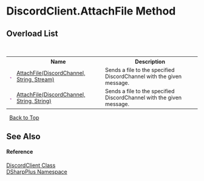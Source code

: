 # DiscordClient.AttachFile Method 
 


## Overload List
&nbsp;<table><tr><th></th><th>Name</th><th>Description</th></tr><tr><td>![Public method](media/pubmethod.gif "Public method")</td><td><a href="69cca4bb-8a70-a307-e089-3266cc0e255e">AttachFile(DiscordChannel, String, Stream)</a></td><td>
Sends a file to the specified DiscordChannel with the given message.</td></tr><tr><td>![Public method](media/pubmethod.gif "Public method")</td><td><a href="8722a52b-96a2-12ba-c5b3-3243e18f0925">AttachFile(DiscordChannel, String, String)</a></td><td>
Sends a file to the specified DiscordChannel with the given message.</td></tr></table>&nbsp;
<a href="#discordclient.attachfile-method">Back to Top</a>

## See Also


#### Reference
<a href="8f8cbf24-03e9-53cc-389f-2ba10a699065">DiscordClient Class</a><br /><a href="503971eb-de5e-a570-9922-de9500a9b1cc">DSharpPlus Namespace</a><br />